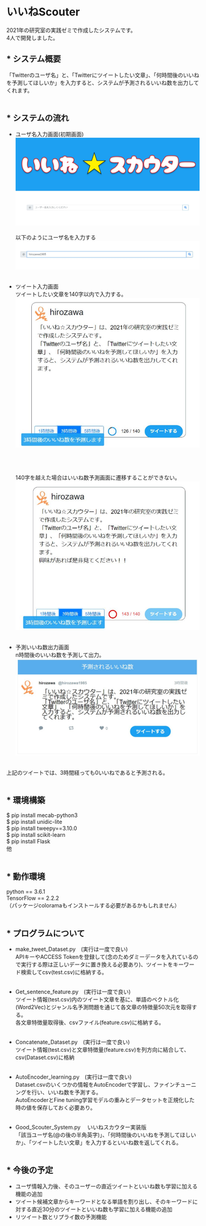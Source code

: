 # いいねScouter
2021年の研究室の実践ゼミで作成したシステムです。<br>
4人で開発しました。<br>

## * システム概要
 「Twitterのユーザ名」と、「Twitterにツイートしたい文章」、「何時間後のいいねを予測してほしいか」を入力すると、システムが予測されるいいね数を出力してくれます。<br><br>

## * システムの流れ
  * ユーザ名入力画面(初期画面) <br>
    <img alt="input_user_name" src="static/image/System_image1.JPG"><br><br>
    以下のようにユーザ名を入力する <br>
    <img alt="input_user_name2" src="static/image/System_image1_2.JPG"> <br><br>
    
  * ツイート入力画面 <br>
    ツイートしたい文章を140字以内で入力する。<br>
    <img alt="input_tweet" src="static/image/System_image2_1.JPG"> <br><br>
    
    <br><br>140字を越えた場合はいいね数予測画面に遷移することができない。<br>
    <img alt="input_tweet2" src="static/image/System_image2_2.JPG"> <br><br>
    
  * 予測いいね数出力画面 <br>
    n時間後のいいね数を予測して出力。<br>
    <img alt="output_result" src="static/image/System_image3.JPG"> <br><br>
    
上記のツイートでは、3時間経っても0いいねであると予測される。<br><br>

## * 環境構築
$ pip install mecab-python3 <br>
$ pip install unidic-lite <br>
$ pip install tweepy==3.10.0 <br>
$ pip install scikit-learn <br>
$ pip install Flask <br>
他<br><br>

## * 動作環境
python == 3.6.1 <br>
TensorFlow == 2.2.2 <br>
（パッケージcoloramaもインストールする必要があるかもしれません） <br>
<br>

## * プログラムについて
  * make_tweet_Dataset.py　(実行は一度で良い) <br>
    APIキーやACCESS Tokenを登録して(念のためダミーデータを入れているので実行する際は正しいデータに置き換える必要あり)、ツイートをキーワード検索してcsv(test.csv)に格納する。 <br><br>
  * Get_sentence_feature.py　(実行は一度で良い) <br>
    ツイート情報(test.csv)内のツイート文章を基に、単語のベクトル化(Word2Vec)とジャンル名予測問題を通じて各文章の特徴量50次元を取得する。 <br>
     各文章特徴量取得後、csvファイル(feature.csv)に格納する。 <br><br>
  * Concatenate_Dataset.py　(実行は一度で良い) <br>
    ツイート情報(test.csv)と文章特徴量(feature.csv)を列方向に結合して、csv(Dataset.csv)に格納 <br><br>
  * AutoEncoder_learning.py　(実行は一度で良い) <br>
    Dataset.csvのいくつかの情報をAutoEncoderで学習し、ファインチューニングを行い、いいね数を予測する。 <br>
    AutoEncoderとFine tuning学習モデルの重みとデータセットを正規化した時の値を保存しておく必要あり。<br><br>
    
  * Good_Scouter_System.py
  　いいねスカウター実装版 <br>
    「該当ユーザ名(@の後の半角英字)」、「何時間後のいいねを予測してほしいか」、「ツイートしたい文章」を入力するといいね数を返してくれる。 <br><br>

## * 今後の予定
  * ユーザ情報入力後、そのユーザーの直近ツイートといいね数も学習に加える機能の追加
  * ツイート候補文章からキーワードとなる単語を割り出し、そのキーワードに対する直近30分のツイートといいね数も学習に加える機能の追加
  * リツイート数とリプライ数の予測機能
